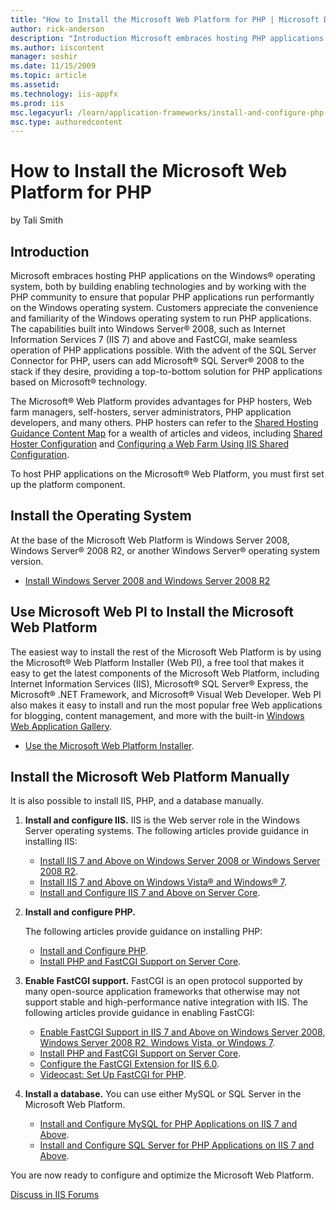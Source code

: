 ```yaml
---
title: "How to Install the Microsoft Web Platform for PHP | Microsoft Docs"
author: rick-anderson
description: "Introduction Microsoft embraces hosting PHP applications on the Windows ® operating system, both by building enabling technologies and by working with the PH..."
ms.author: iiscontent
manager: soshir
ms.date: 11/15/2009
ms.topic: article
ms.assetid: 
ms.technology: iis-appfx
ms.prod: iis
msc.legacyurl: /learn/application-frameworks/install-and-configure-php-on-iis/how-to-install-the-microsoft-web-platform-for-php
msc.type: authoredcontent
---
```

How to Install the Microsoft Web Platform for PHP
====================
by Tali Smith

## Introduction

Microsoft embraces hosting PHP applications on the Windows® operating system, both by building enabling technologies and by working with the PHP community to ensure that popular PHP applications run performantly on the Windows operating system. Customers appreciate the convenience and familiarity of the Windows operating system to run PHP applications. The capabilities built into Windows Server® 2008, such as Internet Information Services 7 (IIS 7) and above and FastCGI, make seamless operation of PHP applications possible. With the advent of the SQL Server Connector for PHP, users can add Microsoft® SQL Server® 2008 to the stack if they desire, providing a top-to-bottom solution for PHP applications based on Microsoft® technology.

The Microsoft® Web Platform provides advantages for PHP hosters, Web farm managers, self-hosters, server administrators, PHP application developers, and many others. PHP hosters can refer to the [Shared Hosting Guidance Content Map](../../web-hosting/getting-started/shared-hosting-content-map.md) for a wealth of articles and videos, including [Shared Hoster Configuration](../../web-hosting/planning-the-web-hosting-architecture/shared-hosting-configuration.md) and [Configuring a Web Farm Using IIS Shared Configuration](../../manage/managing-your-configuration-settings/configuring-a-web-farm-using-iis-shared-configuration.md).

To host PHP applications on the Microsoft® Web Platform, you must first set up the platform component.

## Install the Operating System

At the base of the Microsoft Web Platform is Windows Server 2008, Windows Server® 2008 R2, or another Windows Server® operating system version.

- [Install Windows Server 2008 and Windows Server 2008 R2](../../install/installing-iis-7/install-windows-server-2008-and-windows-server-2008-r2.md)

## Use Microsoft Web PI to Install the Microsoft Web Platform

The easiest way to install the rest of the Microsoft Web Platform is by using the Microsoft® Web Platform Installer (Web PI), a free tool that makes it easy to get the latest components of the Microsoft Web Platform, including Internet Information Services (IIS), Microsoft® SQL Server® Express, the Microsoft® .NET Framework, and Microsoft® Visual Web Developer. Web PI also makes it easy to install and run the most popular free Web applications for blogging, content management, and more with the built-in [Windows Web Application Gallery](https://www.microsoft.com/web/gallery/ "Windows Web Application Gallery").

- [Use the Microsoft Web Platform Installer](../../install/web-platform-installer/using-the-microsoft-web-platform-installer.md).

## Install the Microsoft Web Platform Manually

It is also possible to install IIS, PHP, and a database manually.

1. **Install and configure IIS.** IIS is the Web server role in the Windows Server operating systems. The following articles provide guidance in installing IIS:  

    - [Install IIS 7 and Above on Windows Server 2008 or Windows Server 2008 R2](../../install/installing-iis-7/installing-iis-7-and-above-on-windows-server-2008-or-windows-server-2008-r2.md).
    - [Install IIS 7 and Above on Windows Vista® and Windows® 7](../../install/installing-iis-7/installing-iis-on-windows-vista-and-windows-7.md).
    - [Install and Configure IIS 7 and Above on Server Core](../../install/installing-iis-7/install-and-configure-iis-on-server-core.md).
2. **Install and configure PHP.**  

    The following articles provide guidance on installing PHP:

    - [Install and Configure PHP](install-and-configure-php.md).
    - [Install PHP and FastCGI Support on Server Core](install-php-and-fastcgi-support-on-server-core.md).
3. **Enable FastCGI support.** FastCGI is an open protocol supported by many open-source application frameworks that otherwise may not support stable and high-performance native integration with IIS. The following articles provide guidance in enabling FastCGI:  

    - [Enable FastCGI Support in IIS 7 and Above on Windows Server 2008, Windows Server 2008 R2. Windows Vista, or Windows 7](enable-fastcgi-support-in-iis-7-on-windows-server-2008-windows-server-2008-r2-windows-vista-or-windows-7.md).
    - [Install PHP and FastCGI Support on Server Core](install-php-and-fastcgi-support-on-server-core.md).
    - [Configure the FastCGI Extension for IIS 6.0](configuring-the-fastcgi-extension-for-iis-60.md).
    - [Videocast: Set Up FastCGI for PHP](../running-php-applications-on-iis/set-up-fastcgi-for-php.md).
4. **Install a database.** You can use either MySQL or SQL Server in the Microsoft Web Platform.  

    - [Install and Configure MySQL for PHP Applications on IIS 7 and Above](install-and-configure-mysql-for-php-applications-on-iis-7-and-above.md).
    - [Install and Configure SQL Server for PHP Applications on IIS 7 and Above](install-and-configure-sql-server-2008-for-php-applications-on-iis-7-and-above.md).

You are now ready to configure and optimize the Microsoft Web Platform.

[Discuss in IIS Forums](https://forums.iis.net/1102.aspx)